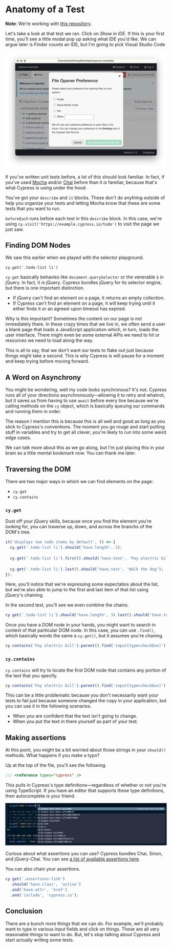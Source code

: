 # Anatomy of a Test

**Note**: We're working with [this repository](https://github.com/stevekinney/cypress-starter).

Let's take a look at that test we ran. Click on _Show in IDE_. If this is your first time, you'll see a little modal pop up asking what IDE you'd like. We can argue later is Finder counts an IDE, but I'm going to pick Visual Studio Code

![show-in-IDE.png](Attachments/show-in-IDE.png)

If you've written unit tests before, a lot of this should look familiar. In fact, if you've used [Mocha](https://mochajs.org/) and/or [Chai](https://www.chaijs.com/) before than it _is_ familiar, because that's what Cypress is using under the hood.

You've got your `describe` and `it` blocks. These don't do anything outside of help you organize your tests and letting Mocha know that these are some tests that you want to run.

`beforeEach` runs before each test in this `describe` block. In this case, we're using `cy.visit('https://example.cypress.io/todo')` to visit the page we just saw.

## Finding DOM Nodes

We saw this earlier when we played with the selector playground.

```
cy.get('.todo-list li')
```

`cy.get` basically behavies like `document.querySelector` or the venerable `$` in jQuery. In fact, it _is_ jQuery. Cypress bundles jQuery for its selector engine, but there is one important distinction.

- If jQuery can't find an element on a page, it returns an empty collection.
- If Cypress can't find an element on a page, it will keep trying until it either finds it or an agreed-upon timeout has expired.

Why is this important? Sometimes the content on our page is not immediately there. In these crazy times that we live in, we often send a user a blank page that loads a JavaScript application which, in turn, loads the user interface. There might even be some external APIs we need to hit or resources we need to load along the way.

This is all to say, that we don't want our tests to flake out just because things might take a second. This is why Cypress is will pause for a moment and keep trying before moving forward.

## A Word on Asynchrony

You might be wondering, well my code looks synchronous? It's not. Cypress runs all of your directions asynchronously—allowing it to retry and whatnot, but it saves us from having to use `await` before every line because we're calling methods on the `cy` object, which is basically queuing our commands and running them in order.

The reason I mention this is because this is all well and good as long as you stick to Cypress's conventions. The moment you go rouge and start putting stuff in variables and try to get all clever, you're likely to run into some weird edge cases.

We can talk more about this as we go along, but I'm just placing this in your brain as a little mental bookmark now. You can thank me later.

## Traversing the DOM

There are two major ways in which we can find elements on the page:

- `cy.get`
- `cy.contains`

### `cy.get`

Dust off your jQuery skills, because once you find the element you're looking for, you can traverse up, down, and across the branchs of the DOM's tree.

```js
it('displays two todo items by default', () => {
  cy.get('.todo-list li').should('have.length', 2);

  cy.get('.todo-list li').first().should('have.text', 'Pay electric bill');

  cy.get('.todo-list li').last().should('have.text', 'Walk the dog');
});
```

Here, you'll notice that we're expressing some expectatios about the list, but we're also able to jump to the first and last item of that list using jQuery's chaining.

In the second test, you'll see we even combine the chains.

```js
cy.get('.todo-list li').should('have.length', 3).last().should('have.text', newItem);
```

Once you have a DOM node in your hands, you might want to search in context of that particular DOM node. In this case, you can use `.find()`, which basically words the same a `cy.get()`, but it assumes you're chaning.

```js
cy.contains('Pay electric bill').parent().find('input[type=checkbox]').check();
```

### `cy.contains`

`cy.contains` will try to locate the first DOM node that contains any portion of the text that you specify.

```js
cy.contains('Pay electric bill').parent().find('input[type=checkbox]').check();
```

This can be a little problematic because you don't necessarily want your tests to fail just because someone changed the copy in your application, but you can use it in the following scenarios.

- When you are confident that the text isn't going to change.
- When you put the text in there yourself as part of your test.

## Making assertions

At this point, you might be a bit worried about those strings in your `should()` methods. What happens if you make a typo?

Up at the top of the file, you'll see the following.

```js
/// <reference types="cypress" />
```

This pulls in Cypress's type definitions—regardless of whether or not you're using TypeScript. If you have an editor that supports these type definitions, then autocomplete is your friend.

![intellisense.png](Attachments/intellisense.png)

Curious about what assertions you can use? Cypress bundles Chai, Sinon, and jQuery-Chai. You can see [a list of available assertions here](https://docs.cypress.io/guides/references/assertions).

You can also chain your assertions.

```js
cy.get('.assertions-link')
  .should('have.class', 'active')
  .and('have.attr', 'href')
  .and('include', 'cypress.io');
```

## Conclusion

There are a bunch more things that we can do. For example, we'll probably want to type in various input fields and click on things. These are all very reasonable things to want to do. But, let's stop talking about Cypress and start actually writing some tests.
